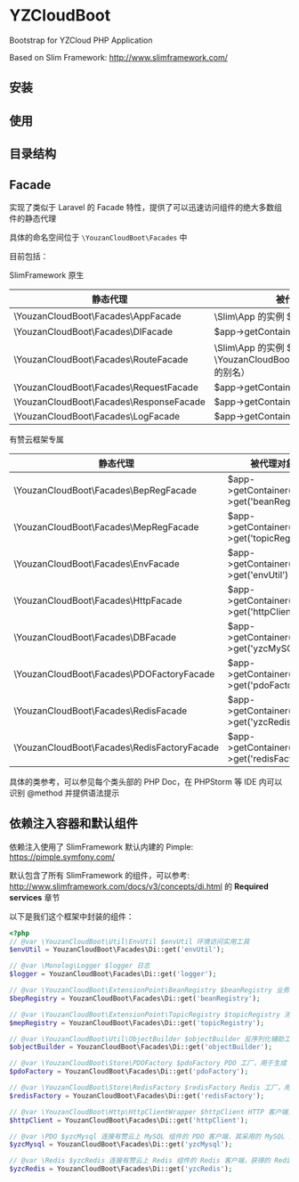 # YZCloudBoot

Bootstrap for YZCloud PHP Application

Based on Slim Framework: http://www.slimframework.com/

## 安装


## 使用


## 目录结构


## Facade

实现了类似于 Laravel 的 Facade 特性，提供了可以迅速访问组件的绝大多数组件的静态代理

具体的命名空间位于 `\YouzanCloudBoot\Facades` 中

目前包括：

SlimFramework 原生

| 静态代理 | 被代理对象 |
| --- | --- |
| \YouzanCloudBoot\Facades\AppFacade | \Slim\App 的实例 $app 对象 |
| \YouzanCloudBoot\Facades\DIFacade | $app->getContainer() |
| \YouzanCloudBoot\Facades\RouteFacade | \Slim\App 的实例 $app 对象 （这是 \YouzanCloudBoot\Facades\AppFacade 的别名） |
| \YouzanCloudBoot\Facades\RequestFacade | $app->getContainer()->get('request') |
| \YouzanCloudBoot\Facades\ResponseFacade | $app->getContainer()->get('response') |
| \YouzanCloudBoot\Facades\LogFacade | $app->getContainer()->get('logger') |

有赞云框架专属

| 静态代理 | 被代理对象 |
| --- | --- |
| \YouzanCloudBoot\Facades\BepRegFacade | $app->getContainer()->get('beanRegistry') |
| \YouzanCloudBoot\Facades\MepRegFacade | $app->getContainer()->get('topicRegistry') |
| \YouzanCloudBoot\Facades\EnvFacade | $app->getContainer()->get('envUtil') |
| \YouzanCloudBoot\Facades\HttpFacade | $app->getContainer()->get('httpClient') |
| \YouzanCloudBoot\Facades\DBFacade | $app->getContainer()->get('yzcMySQL') |
| \YouzanCloudBoot\Facades\PDOFactoryFacade | $app->getContainer()->get('pdoFactory') |
| \YouzanCloudBoot\Facades\RedisFacade | $app->getContainer()->get('yzcRedis') |
| \YouzanCloudBoot\Facades\RedisFactoryFacade | $app->getContainer()->get('redisFactory') |

具体的类参考，可以参见每个类头部的 PHP Doc，在 PHPStorm 等 IDE 内可以识别 @method 并提供语法提示

## 依赖注入容器和默认组件

依赖注入使用了 SlimFramework 默认内建的 Pimple: https://pimple.symfony.com/

默认包含了所有 SlimFramework 的组件，可以参考: http://www.slimframework.com/docs/v3/concepts/di.html 的 **Required services**
章节

以下是我们这个框架中封装的组件：

```php
<?php
// @var \YouzanCloudBoot\Util\EnvUtil $envUtil 环境访问实用工具 
$envUtil = YouzanCloudBoot\Facades\Di::get('envUtil');

// @var \Monolog\Logger $logger 日志
$logger = YouzanCloudBoot\Facades\Di::get('logger');

// @var \YouzanCloudBoot\ExtensionPoint\BeanRegistry $beanRegistry 业务扩展点注册器
$bepRegistry = YouzanCloudBoot\Facades\Di::get('beanRegistry');

// @var \YouzanCloudBoot\ExtensionPoint\TopicRegistry $topicRegistry 消息扩展点注册器
$mepRegistry = YouzanCloudBoot\Facades\Di::get('topicRegistry');

// @var \YouzanCloudBoot\Util\ObjectBuilder $objectBuilder 反序列化辅助工具，将扩展点调用参数转换成匹配接口的对象
$objectBuilder = YouzanCloudBoot\Facades\Di::get('objectBuilder');

// @var \YouzanCloudBoot\Store\PDOFactory $pdoFactory PDO 工厂，用于生成 PDO 实例
$pdoFactory = YouzanCloudBoot\Facades\Di::get('pdoFactory');

// @var \YouzanCloudBoot\Store\RedisFactory $redisFactory Redis 工厂，用于生成 Redis 实例
$redisFactory = YouzanCloudBoot\Facades\Di::get('redisFactory');

// @var \YouzanCloudBoot\Http\HttpClientWrapper $httpClient HTTP 客户端，进行了有赞云统一接出的封装以配合白名单机制
$httpClient = YouzanCloudBoot\Facades\Di::get('httpClient');

// @var \PDO $yzcMysql 连接有赞云上 MySQL 组件的 PDO 客户端，其采用的 MySQL 连接字符集为 utf8mb4，获得的 PDO 对象是 PHP 官方 PDO 对象
$yzcMysql = YouzanCloudBoot\Facades\Di::get('yzcMysql');

// @var \Redis $yzcRedis 连接有赞云上 Redis 组件的 Redis 客户端，获得的 Redis 对象是 php-redis 扩展提供的标准 Redis 对象 象
$yzcRedis = YouzanCloudBoot\Facades\Di::get('yzcRedis');
```

